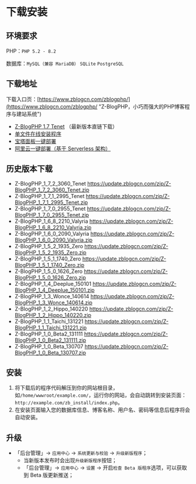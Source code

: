 # 下载安装

## 环境要求

PHP：`PHP 5.2 - 8.2`

数据库：`MySQL（兼容 MariaDB）` `SQLite` `PostgreSQL`


## 下载地址

下载入口页：[https://www.zblogcn.com/zblogphp/](https://www.zblogcn.com/zblogphp/ "Z-BlogPHP，小巧而强大的PHP博客程序与建站系统")

- [Z-BlogPHP 1.7 Tenet](https://www.zblogcn.com/program/zblogphp17/ "Z-BlogPHP 1.7 Tenet 正式版") （最新版本直链下载）
- [单文件在线安装程序](http://bbs.zblogcn.com/thread-84444-1-1.html "Z-BlogPHP 在线安装程序")
- [宝塔面板一键部署](https://blog.zblogcn.com/2017/08/11/95/ "菠萝阁-使用宝塔面板一键部署 Z-BlogPHP")
- [阿里云一键部署（基于 Serverless 架构）](https://fcnext.console.aliyun.com/applications/create?template=start-zblog "阿里云一键部署")


## 历史版本下载

- Z-BlogPHP_1_7_2_3060_Tenet https://update.zblogcn.com/zip/Z-BlogPHP_1_7_2_3060_Tenet.zip
- Z-BlogPHP_1_7_1_2995_Tenet https://update.zblogcn.com/zip/Z-BlogPHP_1_7_1_2995_Tenet.zip
- Z-BlogPHP_1_7_0_2955_Tenet https://update.zblogcn.com/zip/Z-BlogPHP_1_7_0_2955_Tenet.zip
- Z-BlogPHP_1_6_8_2210_Valyria https://update.zblogcn.com/zip/Z-BlogPHP_1_6_8_2210_Valyria.zip
- Z-BlogPHP_1_6_0_2090_Valyria https://update.zblogcn.com/zip/Z-BlogPHP_1_6_0_2090_Valyria.zip
- Z-BlogPHP_1_5_2_1935_Zero https://update.zblogcn.com/zip/Z-BlogPHP_1_5_2_1935_Zero.zip
- Z-BlogPHP_1_5_1_1740_Zero https://update.zblogcn.com/zip/Z-BlogPHP_1_5_1_1740_Zero.zip
- Z-BlogPHP_1_5_0_1626_Zero https://update.zblogcn.com/zip/Z-BlogPHP_1_5_0_1626_Zero.zip
- Z-BlogPHP_1_4_Deeplue_150101 https://update.zblogcn.com/zip/Z-BlogPHP_1_4_Deeplue_150101.zip
- Z-BlogPHP_1_3_Wonce_140614 https://update.zblogcn.com/zip/Z-BlogPHP_1_3_Wonce_140614.zip
- Z-BlogPHP_1_2_Hippo_140220 https://update.zblogcn.com/zip/Z-BlogPHP_1_2_Hippo_140220.zip
- Z-BlogPHP_1_1_Taichi_131221 https://update.zblogcn.com/zip/Z-BlogPHP_1_1_Taichi_131221.zip
- Z-BlogPHP_1_0_Beta2_131111 https://update.zblogcn.com/zip/Z-BlogPHP_1_0_Beta2_131111.zip
- Z-BlogPHP_1_0_Beta_130707 https://update.zblogcn.com/zip/Z-BlogPHP_1_0_Beta_130707.zip

## 安装

1. 将下载后的程序代码解压到你的网站根目录，如`/home/wwwroot/example.com/`，运行你的网站，会自动跳转到安装页面：`http://example.com/zb_install/index.php`。
2. 在安装页面输入您的数据库信息、博客名称、用户名、密码等信息后程序将会自动安装。

## 升级

- 「后台管理」→ `应用中心` → `系统更新与校验` → `升级新版程序`；
  - 当新版本发布时会出现`升级新版程序`按钮；
  - 「后台管理」→ `应用中心` → `设置` → 开启`检查 Beta 版程序`选项，可以获取到 Beta 版更新推送；



